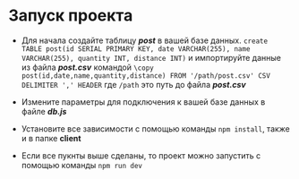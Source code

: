 # Запуск проекта 

* Для начала создайте таблицу ***post*** в вашей базе данных. 
`create TABLE post(id SERIAL PRIMARY KEY, date VARCHAR(255), name VARCHAR(255), quantity INT, distance INT)` 
и импортируйте данные из файла ***post.csv*** командой 
`\copy post(id,date,name,quantity,distance) FROM '/path/post.csv' CSV  DELIMITER ',' HEADER`
    где `/path` это путь до файла ***post.csv***
    
* Измените параметры для подключения к вашей базе данных в файле ***db.js*** 
* Установите все зависимости с помощью команды `npm install`, также и в папке **client**
* Если все пукнты выше сделаны, то проект можно запустить с помощью команды `npm run dev`
